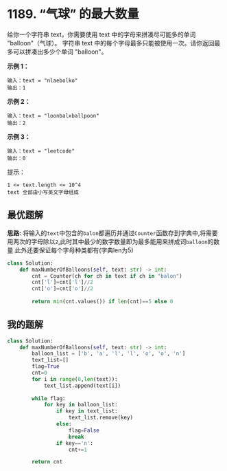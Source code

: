 # 1189. “气球” 的最大数量
给你一个字符串 text，你需要使用 text 中的字母来拼凑尽可能多的单词 "balloon"（气球）。
字符串 text 中的每个字母最多只能被使用一次。请你返回最多可以拼凑出多少个单词 "balloon"。

 

**示例 1：**
```shell
输入：text = "nlaebolko"
输出：1
```
**示例 2：**
```shell
输入：text = "loonbalxballpoon"
输出：2
```
**示例 3：**
```shell
输入：text = "leetcode"
输出：0
```

提示：
```
1 <= text.length <= 10^4
text 全部由小写英文字母组成
```

## 最优题解
**思路:**
将输入的`text`中包含的`balon`都遍历并通过`Counter`函数存到字典中,将需要用两次的字母除以`2`,此时其中最少的数字数量即为最多能用来拼成词`balloon`的数量.此外还要保证每个字母种类都有(字典len为5)

```python
class Solution:
    def maxNumberOfBalloons(self, text: str) -> int:
        cnt = Counter(ch for ch in text if ch in "balon")
        cnt['l']=cnt['l']//2
        cnt['o']=cnt['o']//2
        
        return min(cnt.values()) if len(cnt)==5 else 0
```

## 我的题解
```python
class Solution:
    def maxNumberOfBalloons(self, text: str) -> int:
        balloon_list = ['b', 'a', 'l', 'l', 'o', 'o', 'n']
        text_list=[]
        flag=True
        cnt=0
        for i in range(0,len(text)):
            text_list.append(text[i])
        
        while flag:
            for key in balloon_list:
                if key in text_list:
                    text_list.remove(key)
                else:
                    flag=False
                    break
                if key=='n':
                    cnt+=1

        return cnt

```
